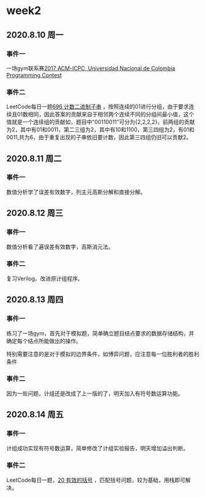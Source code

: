 # week2

## 2020.8.10 周一

### 事件一

一场gym联系赛[2017 ACM-ICPC, Universidad Nacional de Colombia Programming Contest](https://codeforces.com/gym/101466)

### 事件二

LeetCode每日一题[696 计数二进制子串](https://leetcode-cn.com/problems/count-binary-substrings) ，按照连续的01进行分组，由于要求连续且01数相同，因此答案的贡献来自于相邻两个连续不同的分组间最小值，这个值就是一个连续组的贡献如，题目中“00110011”可分为{2,2,2,2}，前两组的贡献为2，其中有01和0011，第二三组为2，其中有10和1100，第三四组为2，有01和0011,共为6，由于重复出现的子串依旧要计数，因此第三四组仍旧可以贡献2。

## 2020.8.11 周二

### 事件一

数值分析学了误差有效数字，列主元高斯分解和直接分解。

## 2020.8.12 周三

### 事件一

数值分析看了遍误差有效数字，高斯消元法。

### 事件二

复习Verilog，改进原计组程序。

## 2020.8.13 周四

### 事件一

练习了一场gym，首先对于模拟题，简单确立题目结点要求的数据存储结构，并确定每个结点所能做出的操作。

特别需要注意的是对于模拟的边界条件，如博弈问题，应注意每一位胜利者的胜利条件

### 事件二

因为一些问题，计组还是改成了上一版的了，明天加入有符号数运算功能。

## 2020.8.14 周五

### 事件一

计组成功实现有符号数运算，简单修改了计组实验报告，明天增加溢出判断。

### 事件二

LeetCode每日一题，[20 有效的括号](https://leetcode-cn.com/problems/valid-parentheses) ，匹配括号问题，较为基础，用栈即可解决。